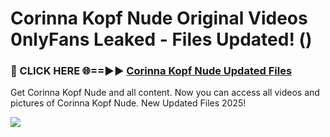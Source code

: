 # Corinna Kopf Nude Original Videos 0nlyFans Leaked - Files Updated! ()

<h3>🔴 CLICK HERE 🌐==►► <a href="https://tinyurl.com/leaks-videos" rel="nofollow">Corinna Kopf Nude Updated Files</a></h3>

Get Corinna Kopf Nude and all content. Now you can access all videos and pictures of Corinna Kopf Nude. New Updated Files 2025!

[![](https://i.imgur.com/KQgVmj3.gif)](https://tinyurl.com/leaks-videos)